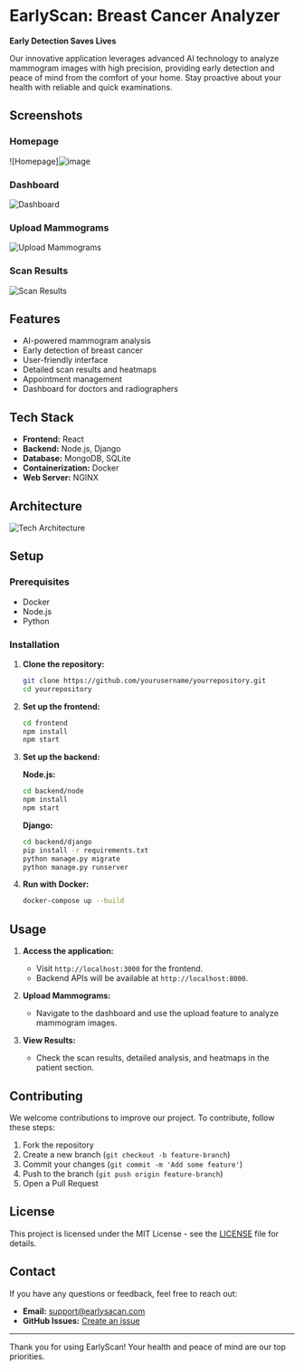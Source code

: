 # EarlyScan: Breast Cancer Analyzer

**Early Detection Saves Lives**

Our innovative application leverages advanced AI technology to analyze mammogram images with high precision, providing early detection and peace of mind from the comfort of your home. Stay proactive about your health with reliable and quick examinations.

## Screenshots

### Homepage
![Homepage]![image](https://github.com/zapod838/EarlyScan/assets/45763055/4760d80a-82d2-4938-bece-da99d0ced7d6)

### Dashboard
![Dashboard](![image](https://github.com/zapod838/EarlyScan/assets/45763055/1984c6af-0776-49d1-abce-515d3973331b))

### Upload Mammograms
![Upload Mammograms](![image](https://github.com/zapod838/EarlyScan/assets/45763055/ab3f4893-ece7-434f-9f40-0910a44d5885))

### Scan Results
![Scan Results](![image](https://github.com/zapod838/EarlyScan/assets/45763055/cec66a51-5bdb-4b44-a503-00546b13aa18))

## Features

- AI-powered mammogram analysis
- Early detection of breast cancer
- User-friendly interface
- Detailed scan results and heatmaps
- Appointment management
- Dashboard for doctors and radiographers

## Tech Stack

- **Frontend:** React
- **Backend:** Node.js, Django
- **Database:** MongoDB, SQLite
- **Containerization:** Docker
- **Web Server:** NGINX

## Architecture

![Tech Architecture](![image](https://github.com/zapod838/EarlyScan/assets/45763055/a4269465-0213-4813-bb98-99b0facb831a))

## Setup

### Prerequisites

- Docker
- Node.js
- Python

### Installation

1. **Clone the repository:**
    ```bash
    git clone https://github.com/yourusername/yourrepository.git
    cd yourrepository
    ```

2. **Set up the frontend:**
    ```bash
    cd frontend
    npm install
    npm start
    ```

3. **Set up the backend:**

    **Node.js:**
    ```bash
    cd backend/node
    npm install
    npm start
    ```

    **Django:**
    ```bash
    cd backend/django
    pip install -r requirements.txt
    python manage.py migrate
    python manage.py runserver
    ```

4. **Run with Docker:**
    ```bash
    docker-compose up --build
    ```

## Usage

1. **Access the application:**
   - Visit `http://localhost:3000` for the frontend.
   - Backend APIs will be available at `http://localhost:8000`.

2. **Upload Mammograms:**
   - Navigate to the dashboard and use the upload feature to analyze mammogram images.

3. **View Results:**
   - Check the scan results, detailed analysis, and heatmaps in the patient section.

## Contributing

We welcome contributions to improve our project. To contribute, follow these steps:

1. Fork the repository
2. Create a new branch (`git checkout -b feature-branch`)
3. Commit your changes (`git commit -m 'Add some feature'`)
4. Push to the branch (`git push origin feature-branch`)
5. Open a Pull Request

## License

This project is licensed under the MIT License - see the [LICENSE](LICENSE) file for details.

## Contact

If you have any questions or feedback, feel free to reach out:

- **Email:** support@earlysacan.com
- **GitHub Issues:** [Create an issue](https://github.com/yourusername/yourrepository/issues)

---

Thank you for using EarlyScan! Your health and peace of mind are our top priorities.
